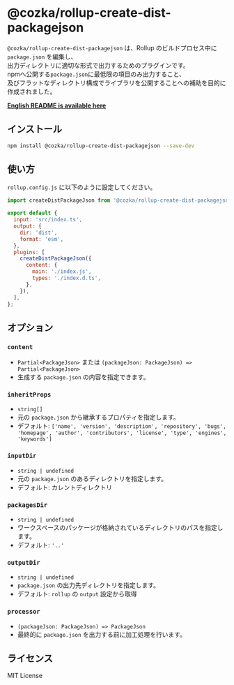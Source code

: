 # @cozka/rollup-create-dist-packagejson

`@cozka/rollup-create-dist-packagejson` は、Rollup のビルドプロセス中に `package.json` を編集し、  
出力ディレクトリに適切な形式で出力するためのプラグインです。  
npmへ公開する`package.json`に最低限の項目のみ出力すること、  
及びフラットなディレクトリ構成でライブラリを公開することへの補助を目的に作成されました。

**[English README is available here](./README.md)**

## インストール

```sh
npm install @cozka/rollup-create-dist-packagejson --save-dev
```

## 使い方

`rollup.config.js` に以下のように設定してください。

```js
import createDistPackageJson from '@cozka/rollup-create-dist-packagejson';

export default {
  input: 'src/index.ts',
  output: {
    dir: 'dist',
    format: 'esm',
  },
  plugins: [
    createDistPackageJson({
      content: {
        main: './index.js',
        types: './index.d.ts',
      },
    }),
  ],
};
```

## オプション

### `content`

- `Partial<PackageJson>` または `(packageJson: PackageJson) => Partial<PackageJson>`
- 生成する `package.json` の内容を指定できます。

### `inheritProps`

- `string[]`
- 元の `package.json` から継承するプロパティを指定します。
- デフォルト: `['name', 'version', 'description', 'repository', 'bugs', 'homepage', 'author', 'contributors', 'license', 'type', 'engines', 'keywords']`

### `inputDir`

- `string | undefined`
- 元の `package.json` のあるディレクトリを指定します。
- デフォルト: カレントディレクトリ

### `packagesDir`

- `string | undefined`
- ワークスペースのパッケージが格納されているディレクトリのパスを指定します。
- デフォルト: `'..'`

### `outputDir`

- `string | undefined`
- `package.json` の出力先ディレクトリを指定します。
- デフォルト: `rollup` の `output` 設定から取得

### `processor`

- `(packageJson: PackageJson) => PackageJson`
- 最終的に `package.json` を出力する前に加工処理を行います。

## ライセンス

MIT License
